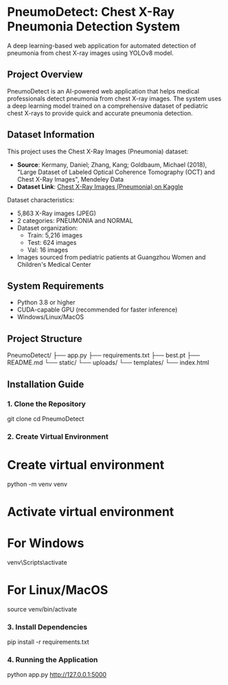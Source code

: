 # PneumoDetect: Chest X-Ray Pneumonia Detection System

A deep learning-based web application for automated detection of pneumonia from chest X-ray images using YOLOv8 model.

## Project Overview

PneumoDetect is an AI-powered web application that helps medical professionals detect pneumonia from chest X-ray images. The system uses a deep learning model trained on a comprehensive dataset of pediatric chest X-rays to provide quick and accurate pneumonia detection.

## Dataset Information

This project uses the Chest X-Ray Images (Pneumonia) dataset:
- **Source**: Kermany, Daniel; Zhang, Kang; Goldbaum, Michael (2018), "Large Dataset of Labeled Optical Coherence Tomography (OCT) and Chest X-Ray Images", Mendeley Data
- **Dataset Link**: [Chest X-Ray Images (Pneumonia) on Kaggle](https://www.kaggle.com/datasets/paultimothymooney/chest-xray-pneumonia)

Dataset characteristics:
- 5,863 X-Ray images (JPEG)
- 2 categories: PNEUMONIA and NORMAL
- Dataset organization:
  - Train: 5,216 images
  - Test: 624 images
  - Val: 16 images
- Images sourced from pediatric patients at Guangzhou Women and Children's Medical Center

## System Requirements

- Python 3.8 or higher
- CUDA-capable GPU (recommended for faster inference)
- Windows/Linux/MacOS

## Project Structure
PneumoDetect/ 
├── app.py 
├── requirements.txt 
├── best.pt 
├── README.md 
└── static/ 
    └── uploads/ 
└── templates/ 
    └── index.html


## Installation Guide

### 1. Clone the Repository

git clone <repository-url>
cd PneumoDetect

### 2. Create Virtual Environment

# Create virtual environment
python -m venv venv

# Activate virtual environment
# For Windows
venv\Scripts\activate
# For Linux/MacOS
source venv/bin/activate

### 3. Install Dependencies
pip install -r requirements.txt

### 4. Running the Application
python app.py
http://127.0.0.1:5000

